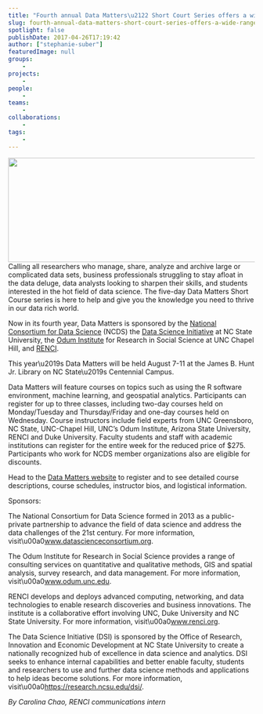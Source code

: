 ```yaml
---
title: "Fourth annual Data Matters\u2122 Short Court Series offers a wide range of topics for 2017"
slug: fourth-annual-data-matters-short-court-series-offers-a-wide-range-of-topics-for-2017
spotlight: false
publishDate: 2017-04-26T17:19:42
author: ["stephanie-suber"]
featuredImage: null
groups:
    - 
projects:
    - 
people:
    - 
teams: 
    - 
collaborations:
    - 
tags:
    - 
---
```

<p><a href="https://renci.org/wp-content/uploads/2017/04/Screen-Shot-2017-04-26-at-5.16.40-PM.png"  rel="lightbox[roadtrip]"><img class="aligncenter size-large wp-image-16370" src="https://renci.org/wp-content/uploads/2017/04/Screen-Shot-2017-04-26-at-5.16.40-PM-1024x340.png" alt="" width="640" height="213" srcset="https://renci.org/wp-content/uploads/2017/04/Screen-Shot-2017-04-26-at-5.16.40-PM-1024x340.png 1024w, https://renci.org/wp-content/uploads/2017/04/Screen-Shot-2017-04-26-at-5.16.40-PM-300x100.png 300w, https://renci.org/wp-content/uploads/2017/04/Screen-Shot-2017-04-26-at-5.16.40-PM-768x255.png 768w, https://renci.org/wp-content/uploads/2017/04/Screen-Shot-2017-04-26-at-5.16.40-PM-640x213.png 640w, https://renci.org/wp-content/uploads/2017/04/Screen-Shot-2017-04-26-at-5.16.40-PM.png 1352w" sizes="(max-width: 640px) 100vw, 640px" /></a>Calling all researchers who manage, share, analyze and archive large or complicated data sets, business professionals struggling to stay afloat in the data deluge, data analysts looking to sharpen their skills, and students interested in the hot field of data science. The five-day Data Matters Short Course series is here to help and give you the knowledge you need to thrive in our data rich world.</p>
<p><!--more-->Now in its fourth year, Data Matters is sponsored by the <a href="http://datascienceconsortium.org/">National Consortium for Data Science</a> (NCDS) the <a href="https://research.ncsu.edu/dsi/">Data Science Initiative</a> at NC State University, the <a href="http://odum.unc.edu/">Odum Institute</a> for Research in Social Science at UNC Chapel Hill, and <a href="https://renci.org/">RENCI</a>.</p>
<p>This year\u2019s Data Matters will be held August 7-11 at the James B. Hunt Jr. Library on NC State\u2019s Centennial Campus.</p>
<p>Data Matters will feature courses on topics such as using the R software environment, machine learning, and geospatial analytics. Participants can register for up to three classes, including two-day courses held on Monday/Tuesday and Thursday/Friday and one-day courses held on Wednesday. Course instructors include field experts from UNC Greensboro, NC State, UNC-Chapel Hill, UNC&#8217;s Odum Institute, Arizona State University, RENCI and Duke University. Faculty students and staff with academic institutions can register for the entire week for the reduced price of $275. Participants who work for NCDS member organizations also are eligible for discounts.</p>
<p>Head to the <a href="http://datamatters.org/">Data Matters website</a> to register and to see detailed course descriptions, course schedules, instructor bios, and logistical information.</p>
<p>Sponsors:</p>
<p>The National Consortium for Data Science formed in 2013 as a public-private partnership to advance the field of data science and address the data challenges of the 21st century. For more information, visit\u00a0<a href="http://www.datascienceconsortium.org/">www.datascienceconsortium.org</a>.</p>
<p>The Odum Institute for Research in Social Science provides a range of consulting services on quantitative and qualitative methods, GIS and spatial analysis, survey research, and data management. For more information, visit\u00a0<a href="http://www.odum.unc.edu/">www.odum.unc.edu</a>.</p>
<p>RENCI develops and deploys advanced computing, networking, and data technologies to enable research discoveries and business innovations. The institute is a collaborative effort involving UNC, Duke University and NC State University. For more information, visit\u00a0<a href="https://www.renci.org/">www.renci.org</a>.</p>
<p>The Data Science Initiative (DSI) is sponsored by the Office of Research, Innovation and Economic Development at NC State University to create a nationally recognized hub of excellence in data science and analytics. DSI seeks to enhance internal capabilities and better enable faculty, students and researchers to use and further data science methods and applications to help ideas become solutions. For more information, visit\u00a0<a href="https://research.ncsu.edu/dsi/">https://research.ncsu.edu/dsi/</a>.</p>
<p><em>By Carolina Chao, RENCI communications intern</em></p>
<!-- AddThis Advanced Settings generic via filter on the_content --><!-- AddThis Share Buttons generic via filter on the_content -->
